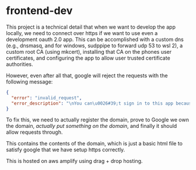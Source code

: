 # frontend-dev

This project is a technical detail that when we want to develop the app locally,
we need to connect over https if we want to use even a development oauth 2.0
app. This can be accomplished with a custom dns (e.g., dnsmasq, and for windows,
sudppipe to forward udp 53 to wsl 2), a custom root CA (using mkcert), installing
that CA on the phones user certificates, and configuring the app to allow user
trusted certificate authorities.

However, even after all that, google will reject the requests with the following
message:

```json
{
  "error": "invalid_request",
  "error_description": "\nYou can\u0026#39;t sign in to this app because it doesn\u0026#39;t comply with Google\u0026#39;s OAuth 2.0 policy for keeping apps secure.\n\nYou can let the app developer know that this app doesn\u0026#39;t comply with one or more Google validation rules.\n  "
}
```

To fix this, we need to actually register the domain, prove to Google we own
the domain, _actually put something on the domain_, and finally it should
allow requests through.

This contains the contents of the domain, which is just a basic html file to
satisfy google that we have setup https correctly.

This is hosted on aws amplify using drag + drop hosting.
